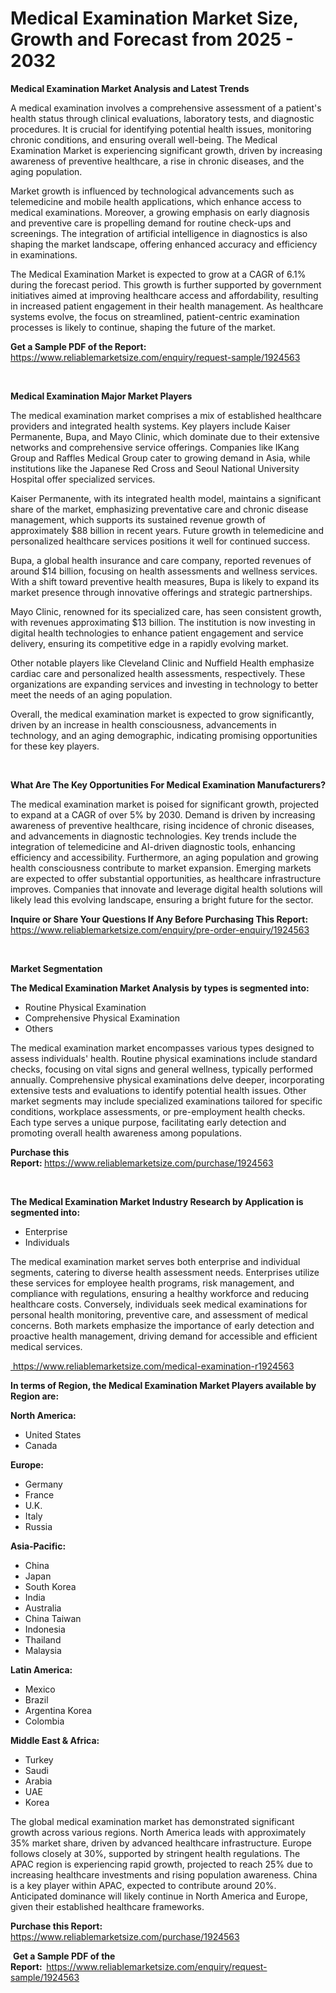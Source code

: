 <p><h1>Medical Examination Market Size, Growth and Forecast from 2025 - 2032</h1></p><p><strong>Medical Examination Market Analysis and Latest Trends</strong></p>
<p><p>A medical examination involves a comprehensive assessment of a patient's health status through clinical evaluations, laboratory tests, and diagnostic procedures. It is crucial for identifying potential health issues, monitoring chronic conditions, and ensuring overall well-being. The Medical Examination Market is experiencing significant growth, driven by increasing awareness of preventive healthcare, a rise in chronic diseases, and the aging population.</p><p>Market growth is influenced by technological advancements such as telemedicine and mobile health applications, which enhance access to medical examinations. Moreover, a growing emphasis on early diagnosis and preventive care is propelling demand for routine check-ups and screenings. The integration of artificial intelligence in diagnostics is also shaping the market landscape, offering enhanced accuracy and efficiency in examinations.</p><p>The Medical Examination Market is expected to grow at a CAGR of 6.1% during the forecast period. This growth is further supported by government initiatives aimed at improving healthcare access and affordability, resulting in increased patient engagement in their health management. As healthcare systems evolve, the focus on streamlined, patient-centric examination processes is likely to continue, shaping the future of the market.</p></p>
<p><strong>Get a Sample PDF of the Report:&nbsp;</strong> <a href="https://www.reliablemarketsize.com/enquiry/request-sample/1924563?utm_campaign=3167&utm_medium=2&utm_source=Github&utm_content=ia&utm_term=19042025&utm_id=medical-examination">https://www.reliablemarketsize.com/enquiry/request-sample/1924563</a></p>
<p>&nbsp;</p>
<p><strong>Medical Examination Major Market Players</strong></p>
<p><p>The medical examination market comprises a mix of established healthcare providers and integrated health systems. Key players include Kaiser Permanente, Bupa, and Mayo Clinic, which dominate due to their extensive networks and comprehensive service offerings. Companies like IKang Group and Raffles Medical Group cater to growing demand in Asia, while institutions like the Japanese Red Cross and Seoul National University Hospital offer specialized services.</p><p>Kaiser Permanente, with its integrated health model, maintains a significant share of the market, emphasizing preventative care and chronic disease management, which supports its sustained revenue growth of approximately $88 billion in recent years. Future growth in telemedicine and personalized healthcare services positions it well for continued success.</p><p>Bupa, a global health insurance and care company, reported revenues of around $14 billion, focusing on health assessments and wellness services. With a shift toward preventive health measures, Bupa is likely to expand its market presence through innovative offerings and strategic partnerships.</p><p>Mayo Clinic, renowned for its specialized care, has seen consistent growth, with revenues approximating $13 billion. The institution is now investing in digital health technologies to enhance patient engagement and service delivery, ensuring its competitive edge in a rapidly evolving market.</p><p>Other notable players like Cleveland Clinic and Nuffield Health emphasize cardiac care and personalized health assessments, respectively. These organizations are expanding services and investing in technology to better meet the needs of an aging population.</p><p>Overall, the medical examination market is expected to grow significantly, driven by an increase in health consciousness, advancements in technology, and an aging demographic, indicating promising opportunities for these key players.</p></p>
<p>&nbsp;</p>
<p><strong>What Are The Key Opportunities For Medical Examination Manufacturers?</strong></p>
<p><p>The medical examination market is poised for significant growth, projected to expand at a CAGR of over 5% by 2030. Demand is driven by increasing awareness of preventive healthcare, rising incidence of chronic diseases, and advancements in diagnostic technologies. Key trends include the integration of telemedicine and AI-driven diagnostic tools, enhancing efficiency and accessibility. Furthermore, an aging population and growing health consciousness contribute to market expansion. Emerging markets are expected to offer substantial opportunities, as healthcare infrastructure improves. Companies that innovate and leverage digital health solutions will likely lead this evolving landscape, ensuring a bright future for the sector.</p></p>
<p><strong>Inquire or Share Your Questions If Any Before Purchasing This Report:</strong> <a href="https://www.reliablemarketsize.com/enquiry/pre-order-enquiry/1924563?utm_campaign=3167&utm_medium=2&utm_source=Github&utm_content=ia&utm_term=19042025&utm_id=medical-examination">https://www.reliablemarketsize.com/enquiry/pre-order-enquiry/1924563</a></p>
<p>&nbsp;</p>
<p><strong>Market Segmentation</strong></p>
<p><strong>The Medical Examination Market Analysis by types is segmented into:</strong></p>
<p><ul><li>Routine Physical Examination</li><li>Comprehensive Physical Examination</li><li>Others</li></ul></p>
<p><p>The medical examination market encompasses various types designed to assess individuals' health. Routine physical examinations include standard checks, focusing on vital signs and general wellness, typically performed annually. Comprehensive physical examinations delve deeper, incorporating extensive tests and evaluations to identify potential health issues. Other market segments may include specialized examinations tailored for specific conditions, workplace assessments, or pre-employment health checks. Each type serves a unique purpose, facilitating early detection and promoting overall health awareness among populations.</p></p>
<p><strong>Purchase this Report:&nbsp;</strong><a href="https://www.reliablemarketsize.com/purchase/1924563?utm_campaign=3167&utm_medium=2&utm_source=Github&utm_content=ia&utm_term=19042025&utm_id=medical-examination">https://www.reliablemarketsize.com/purchase/1924563</a></p>
<p>&nbsp;</p>
<p><strong>The Medical Examination Market Industry Research by Application is segmented into:</strong></p>
<p><ul><li>Enterprise</li><li>Individuals</li></ul></p>
<p><p>The medical examination market serves both enterprise and individual segments, catering to diverse health assessment needs. Enterprises utilize these services for employee health programs, risk management, and compliance with regulations, ensuring a healthy workforce and reducing healthcare costs. Conversely, individuals seek medical examinations for personal health monitoring, preventive care, and assessment of medical concerns. Both markets emphasize the importance of early detection and proactive health management, driving demand for accessible and efficient medical services.</p></p>
<p><a href="https://www.reliablemarketsize.com/medical-examination-r1924563?utm_campaign=3167&utm_medium=2&utm_source=Github&utm_content=ia&utm_term=19042025&utm_id=medical-examination">&nbsp;https://www.reliablemarketsize.com/medical-examination-r1924563</a></p>
<p><strong>In terms of Region, the Medical Examination Market Players available by Region are:</strong></p>
<p>
    <p> <strong> North America: </strong>
        <ul>
            <li>United States</li>
            <li>Canada</li>
        </ul>
        </p> 
    <p> <strong> Europe: </strong>
        <ul>
            <li>Germany</li>
            <li>France</li>
            <li>U.K.</li>
            <li>Italy</li>
            <li>Russia</li>
        </ul>
        </p> 
    <p> <strong> Asia-Pacific: </strong>
        <ul>
            <li>China</li>
            <li>Japan</li>
            <li>South Korea</li>
            <li>India</li>
            <li>Australia</li>
            <li>China Taiwan</li>
            <li>Indonesia</li>
            <li>Thailand</li>
            <li>Malaysia</li>
        </ul>
        </p> 
    <p> <strong> Latin America: </strong>
        <ul>
            <li>Mexico</li>
            <li>Brazil</li>
            <li>Argentina Korea</li>
            <li>Colombia</li>
        </ul>
        </p> 
    <p> <strong> Middle East & Africa: </strong>
        <ul>
            <li>Turkey</li>
            <li>Saudi</li>
            <li>Arabia</li>
            <li>UAE</li>
            <li>Korea</li>
        </ul>
    </p>
    </p>
<p><p>The global medical examination market has demonstrated significant growth across various regions. North America leads with approximately 35% market share, driven by advanced healthcare infrastructure. Europe follows closely at 30%, supported by stringent health regulations. The APAC region is experiencing rapid growth, projected to reach 25% due to increasing healthcare investments and rising population awareness. China is a key player within APAC, expected to contribute around 20%. Anticipated dominance will likely continue in North America and Europe, given their established healthcare frameworks.</p></p>
<p><strong>Purchase this Report: </strong><a href="https://www.reliablemarketsize.com/purchase/1924563?utm_campaign=3167&utm_medium=2&utm_source=Github&utm_content=ia&utm_term=19042025&utm_id=medical-examination">https://www.reliablemarketsize.com/purchase/1924563</a></p>
<p>&nbsp;<strong>Get a Sample PDF of the Report:&nbsp;&nbsp;</strong><a href="https://www.reliablemarketsize.com/enquiry/request-sample/1924563?utm_campaign=3167&utm_medium=2&utm_source=Github&utm_content=ia&utm_term=19042025&utm_id=medical-examination">https://www.reliablemarketsize.com/enquiry/request-sample/1924563</a></p>
<p><strong></strong></p>
<p><p></p><p></p><p></p></p>